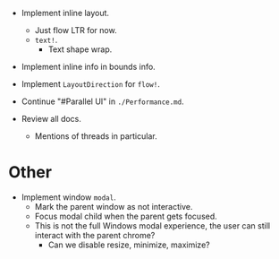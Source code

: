 * Implement inline layout.
    - Just flow LTR for now.
    - `text!`.
        - Text shape wrap.

* Implement inline info in bounds info.
* Implement `LayoutDirection` for `flow!`.

* Continue "#Parallel UI" in `./Performance.md`.
* Review all docs.
    - Mentions of threads in particular.

# Other

* Implement window `modal`.
    - Mark the parent window as not interactive.
    - Focus modal child when the parent gets focused.
    - This is not the full Windows modal experience, the user can still interact with the parent chrome?
        - Can we disable resize, minimize, maximize?